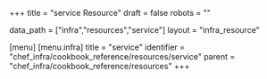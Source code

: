 +++
title = "service Resource"
draft = false
robots = ""

data_path = ["infra","resources","service"]
layout = "infra_resource"


[menu]
  [menu.infra]
    title = "service"
    identifier = "chef_infra/cookbook_reference/resources/service"
    parent = "chef_infra/cookbook_reference/resources"
+++

<!-- The contents of this page are automatically generated from the service.yaml file in the data directory. -->
<!-- To suggest a change, edit the https://github.com/chef/chef/blob/master/lib/chef/resource/service.rb file
      and submit a pull request to the https://github.com/chef/chef repository. -->
